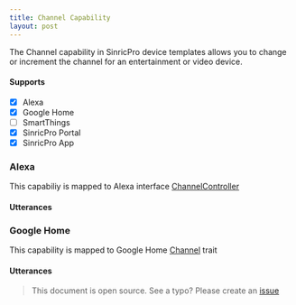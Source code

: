 ```yaml
---
title: Channel Capability
layout: post
---
```


The Channel capability in SinricPro device templates allows you to change or increment the channel for an entertainment or video device.

#### Supports
 - [x]  Alexa
 - [x]  Google Home
 - [ ]  SmartThings
 - [x]  SinricPro Portal
 - [x]  SinricPro App

### Alexa 
This capabiliy is mapped to Alexa interface [ChannelController](https://developer.amazon.com/en-US/docs/alexa/device-apis/alexa-channelcontroller.html)

#### Utterances
### Google Home
This capability is mapped to Google Home [Channel](https://developers.home.google.com/cloud-to-cloud/traits/channel) trait
 
 
#### Utterances
 > This document is open source. See a typo? Please create an [issue](https://github.com/sinricpro/help-docs)
